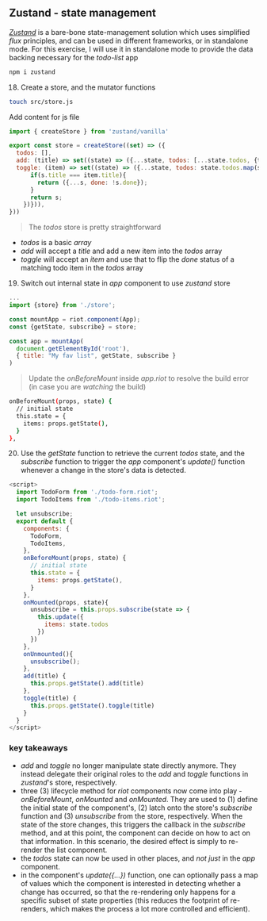 ## Zustand - state management

_[Zustand](https://github.com/pmndrs/zustand)_ is a bare-bone state-management solution which uses simplified _flux_ principles, and can be used in different frameworks, or in standalone mode. For this exercise, I will use it in standalone mode to provide the data backing necessary for the _todo-list_ app

```bash
npm i zustand
```

18. Create a store, and the mutator functions

```bash
touch src/store.js
```

Add content for js file

```js
import { createStore } from 'zustand/vanilla'

export const store = createStore((set) => ({
  todos: [],  
  add: (title) => set((state) => ({...state, todos: [...state.todos, {title, done: false}]})),
  toggle: (item) => set((state) => ({...state, todos: state.todos.map(s => {
      if(s.title === item.title){
        return ({...s, done: !s.done});
      }
      return s;
    })})),
}))
```

> The _todos_ store is pretty straightforward
- _todos_ is a basic _array_
- _add_ will accept a _title_ and add a new item into the _todos_ array
- _toggle_ will accept an _item_ and use that to flip the _done_ status of a matching todo item in the _todos_ array

19. Switch out internal state in _app_ component to use _zustand_ store

```js
...
import {store} from './store';

const mountApp = riot.component(App);
const {getState, subscribe} = store;

const app = mountApp(
  document.getElementById('root'),
  { title: "My fav list", getState, subscribe }
)
```

> Update the _onBeforeMount_ inside _app.riot_ to resolve the build error (in case you are _watching_ the build)

```bash
onBeforeMount(props, state) {
  // initial state
  this.state = {
    items: props.getState(),
  }
},
```

20. Use the _getState_ function to retrieve the current _todos_ state, and the _subscribe_ function to trigger the _app_ component's _update()_ function whenever a change in the store's data is detected.

```js
<script>
  import TodoForm from './todo-form.riot';
  import TodoItems from './todo-items.riot';

  let unsubscribe;
  export default {
    components: {
      TodoForm,
      TodoItems,
    },
    onBeforeMount(props, state) {
      // initial state
      this.state = {
        items: props.getState(),
      }
    },
    onMounted(props, state){
      unsubscribe = this.props.subscribe(state => {
        this.update({
          items: state.todos
        })
      })
    },
    onUnmounted(){
      unsubscribe();
    },
    add(title) {
      this.props.getState().add(title)
    },
    toggle(title) {
      this.props.getState().toggle(title)
    }
  }
</script>
```

### key takeaways

- _add_ and _toggle_ no longer manipulate state directly anymore. They instead delegate their original roles to the _add_ and _toggle_ functions in _zustand_'s store, respectively.
- three (3) lifecycle method for _riot_ components now come into play - _onBeforeMount_, _onMounted_ and _onMounted_. They are used to (1) define the initial state of the component's, (2) latch onto the store's _subscribe_ function and (3) _unsubscribe_ from the store, respectively. When the state of the store changes, this triggers the callback in the _subscribe_ method, and at this point, the component can decide on how to act on that information. In this scenario, the desired effect is simply to re-render the list component.
- the _todos_ state can now be used in other places, and _not just_ in the _app_ component.
- in the component's _update({...})_ function, one can optionally pass a map of values which the component is interested in detecting whether a change has occurred, so that the re-rendering only happens for a specific subset of state properties (this reduces the footprint of re-renders, which makes the process a lot more controlled and efficient). 
